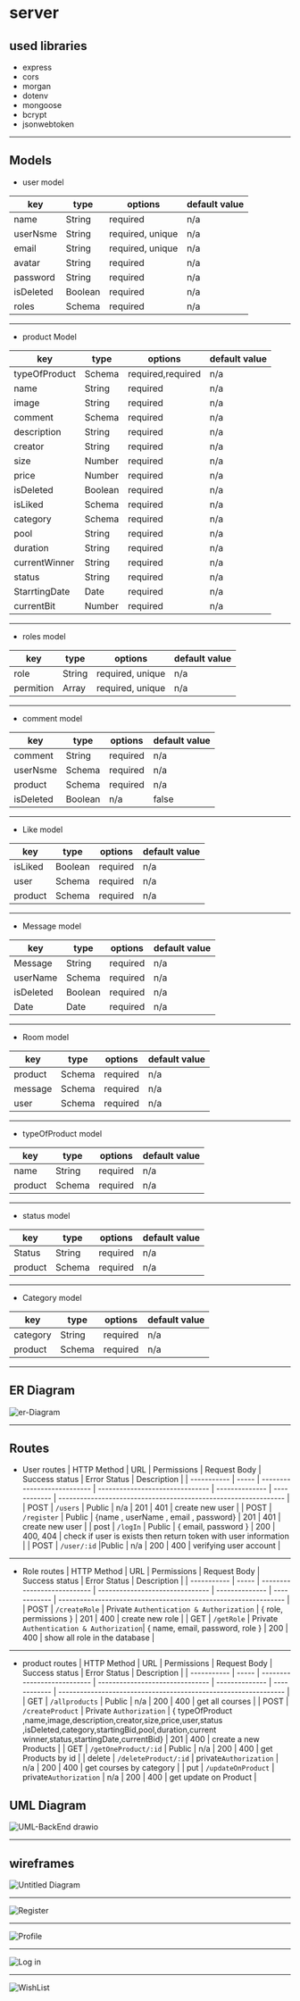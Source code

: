 # server


## used libraries

- express
- cors
- morgan
- dotenv
- mongoose
- bcrypt
- jsonwebtoken

---
## Models

* user model

| key        | type            | options          | default value |
| ---------- | --------------- | ---------------- | ------------- |
| name       | String          | required         | n/a           |
| userNsme   | String          | required, unique | n/a           |
| email      | String          | required, unique | n/a           |
| avatar     | String          | required         | n/a           |
| password   | String          | required         | n/a           |
| isDeleted  | Boolean         | required         | n/a           |
| roles      | Schema <roles>  | required         | n/a           |

---
 
* product Model 
 
| key           | type                        | options          | default value |
| ----------    | ---------------             | ---------------- | ------------- |
| typeOfProduct | Schema <typeOfProduct>      | required,required| n/a           |
| name          | String                      | required         | n/a           |
| image         | String                      | required         | n/a           |
| comment       | Schema <comment>            | required         | n/a           |
| description   | String                      | required         | n/a           |
| creator       | String                      | required         | n/a           |
| size          | Number                      | required         | n/a           |
| price         | Number                      | required         | n/a           |
| isDeleted     | Boolean                     | required         | n/a           |
| isLiked       | Schema <Like>               | required         | n/a           |
| category      | Schema <category>           | required         | n/a           |
| pool          | String                      | required         | n/a           |
| duration      | String                      | required         | n/a           |
| currentWinner | String                      | required         | n/a           |
| status        | String                      | required         | n/a           |
| StarrtingDate | Date                        | required         | n/a           |
| currentBit    | Number                      | required         | n/a           |

 
 ---
 
 * roles model

| key       | type   | options          | default value |
| ----      | ------ | ---------------- | ------------- |
| role      | String | required, unique | n/a           |
| permition | Array  | required, unique | n/a           |

 ---
 
 * comment model

| key         | type            | options  | default value |
| ----------- | --------------- | -------- | ------------- |
| comment     | String          | required | n/a           |
| userNsme    | Schema <user>   | required | n/a           |
| product     | Schema <product>| required | n/a           |
| isDeleted   | Boolean         | n/a      | false         |

 ---
 
 * Like model

| key         | type            | options  | default value |
| ----------- | --------------- | -------- | ------------- |
| isLiked     | Boolean         | required | n/a           |
| user        | Schema <user>   | required | n/a           |
| product     | Schema <product>| required | n/a           |

---
 
 * Message model

| key         | type            | options  | default value |
| ----------- | --------------- | -------- | ------------- |
| Message     | String          | required | n/a           |
| userName    | Schema <user>   | required | n/a           |
| isDeleted   | Boolean         | required | n/a           |
| Date        | Date            | required | n/a           |
 
 
 ---
 
 * Room model

| key         | type            | options  | default value |
| ----------- | --------------- | -------- | ------------- |
| product     | Schema <product>| required | n/a           |
| message     | Schema <Message>| required | n/a           |
| user        | Schema <user>   | required | n/a           |

 ---
 
 * typeOfProduct model

| key         | type            | options  | default value |
| ----------- | --------------- | -------- | ------------- |
| name        | String          | required | n/a           |
| product     | Schema <product>| required | n/a           |

 ---
 
 
 * status model
 
| key         | type            | options  | default value |
| ----------- | --------------- | -------- | ------------- |
| Status      | String          | required | n/a           |
| product     | Schema <product>| required | n/a           |

 ----
 
 * Category model
 
| key         | type            | options  | default value |
| ----------- | --------------- | -------- | ------------- |
| category    | String          | required | n/a           |
| product     | Schema <product>| required | n/a           |
 
 ---
 
## ER Diagram
![er-Diagram](https://user-images.githubusercontent.com/92248111/146677128-f358b6e8-11c3-4706-835e-545a0ed639fc.png)

---
 
## Routes

- User routes
  | HTTP Method | URL | Permissions | Request Body | Success status | Error Status | Description |
  | ----------- | ----- | --------------------------- | ------------------------------- | -------------- | ------------ | --------------------------------------------------------------- |
   | POST | `/users` | Public | n/a | 201 | 401 | create new user |
  | POST | `/register` | Public | {name , userName , email , password} | 201 | 401 | create new user |
  | post | `/logIn` | Public | { email, password } | 200 | 400, 404 | check if user is exists then return token with user information |
  | POST | `/user/:id` |Public | n/a | 200 | 400 | verifying user account |
  
----
 
 - Role routes
  | HTTP Method | URL | Permissions | Request Body | Success status | Error Status | Description |
  | ----------- | ----- | --------------------------- | ------------------------------- | -------------- | ------------ | --------------------------------------------------------------- |
  | POST | `/createRole` | Private `Authentication & Authorization` | { role, permissions } | 201 | 400 | create new role |
  | GET | `/getRole` | Private `Authentication & Authorization`| { name, email, password, role } | 200 | 400 | show all role in the database |

 --- 
  - product routes
  | HTTP Method | URL | Permissions | Request Body | Success status | Error Status | Description |
  | ----------- | ----- | --------------------------- | ------------------------------- | -------------- | ------------ | --------------------------------------------------------------- |
  | GET | `/allproducts` | Public | n/a | 200 | 400 | get all courses |
  | POST | `/createProduct` | Private `Authorization` | { typeOfProduct ,name,image,description,creator,size,price,user,status ,isDeleted,category,startingBid,pool,duration,current winner,status,startingDate,currentBid} | 201 | 400 | create a new Products |
  | GET | `/getOneProduct/:id` | Public | n/a | 200 | 400 | get Products by id |
  | delete | `/deleteProduct/:id` | private`Authorization` | n/a | 200 | 400 | get courses by category |
  | put | `/updateOnProduct` | private`Authorization` | n/a | 200 | 400 | get update on Product |
  
 
## UML Diagram
![UML-BackEnd drawio](https://user-images.githubusercontent.com/92248111/146668984-1aa9256e-4ad0-4586-aacd-c733d7400832.png)

---

## wireframes

 ![Untitled Diagram](https://user-images.githubusercontent.com/92248111/146689309-44bb2655-49af-4904-a203-610fe3791dae.jpg)
 
 ----
 
 ![Register](https://user-images.githubusercontent.com/92248111/146686790-78e7921c-403f-439c-8fa6-a6270762e334.jpg)

---

![Profile](https://user-images.githubusercontent.com/92248111/146686778-96137ff9-377d-4cec-9618-0e0ab02908c0.png)

---

![Log in ](https://user-images.githubusercontent.com/92248111/146686808-2659ef5d-b619-499c-9558-61eca45fd17c.jpg)

---

![WishList](https://user-images.githubusercontent.com/92248111/146686827-a064a1b9-1259-485e-8b09-e7a42c83eca9.jpeg)




